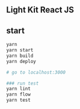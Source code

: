 Light Kit React JS
-------

## start
```sh
yarn
yarn start
yarn build
yarn deploy

# go to localhost:3000

### run test
yarn lint
yarn flow
yarn test
```
